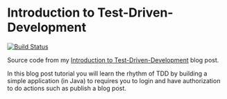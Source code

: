 # Introduction to Test-Driven-Development


[![Build Status](https://travis-ci.org/Adrianvdh/tdd-intro.svg?branch=master)](https://travis-ci.org/Adrianvdh/scholarcoder-tdd-intro) 

Source code from my [Introduction to Test-Driven-Development](http://scholarcoder.com/ttd-intro) blog post.

In this blog post tutorial you will learn the rhythm of TDD by building a simple application (in Java) to requires you
to login and have authorization to do actions such as publish a blog post.

